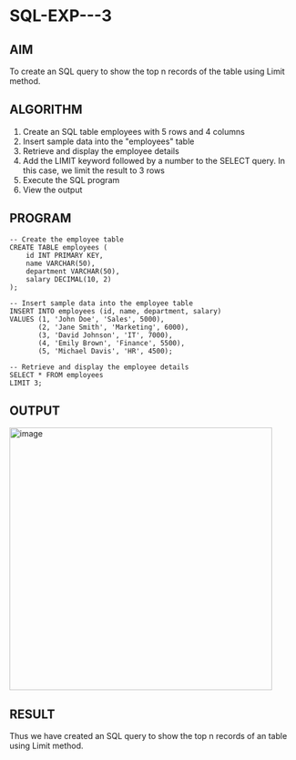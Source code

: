 # SQL-EXP---3
## AIM
To create an SQL query to show the top n records of the table using Limit method.
## ALGORITHM
1. Create an SQL table employees with 5 rows and 4 columns
2. Insert sample data into the "employees" table
3. Retrieve and display the employee details
4. Add the LIMIT keyword followed by a number to the SELECT query. In this case, we limit the result to 3 rows
5. Execute the SQL program
6. View the output
## PROGRAM
```
-- Create the employee table
CREATE TABLE employees (
    id INT PRIMARY KEY,
    name VARCHAR(50),
    department VARCHAR(50),
    salary DECIMAL(10, 2)
);

-- Insert sample data into the employee table
INSERT INTO employees (id, name, department, salary)
VALUES (1, 'John Doe', 'Sales', 5000),
       (2, 'Jane Smith', 'Marketing', 6000),
       (3, 'David Johnson', 'IT', 7000),
       (4, 'Emily Brown', 'Finance', 5500),
       (5, 'Michael Davis', 'HR', 4500);

-- Retrieve and display the employee details
SELECT * FROM employees
LIMIT 3;
```
## OUTPUT
<img width="461" alt="image" src="https://github.com/Shavedha/SQL-EXP---3/assets/93427376/06fe57d4-d85a-46c2-bec4-d54c995dc641">

## RESULT
Thus we have created an SQL query to show the top n records of an table using Limit method.
